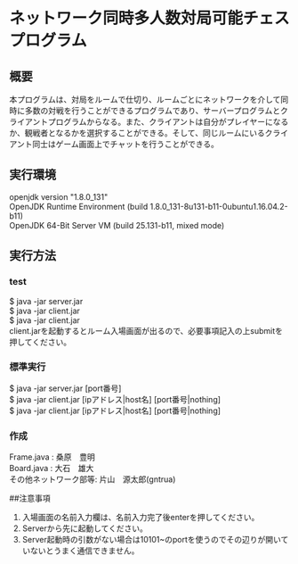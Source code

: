 # ネットワーク同時多人数対局可能チェスプログラム
## 概要
本プログラムは、対局をルームで仕切り、ルームごとにネットワークを介して同時に多数の対戦を行うことができるプログラムであり、サーバープログラムとクライアントプログラムからなる。また、クライアントは自分がプレイヤーになるか、観戦者となるかを選択することができる。そして、同じルームにいるクライアント同士はゲーム画面上でチャットを行うことができる。  
  
## 実行環境
openjdk version "1.8.0_131"  
OpenJDK Runtime Environment (build 1.8.0_131-8u131-b11-0ubuntu1.16.04.2-b11)  
OpenJDK 64-Bit Server VM (build 25.131-b11, mixed mode)  

## 実行方法
### test
$ java -jar server.jar  
$ java -jar client.jar  
$ java -jar client.jar  
client.jarを起動するとルーム入場画面が出るので、必要事項記入の上submitを押してください。  
### 標準実行
$ java -jar server.jar [port番号]  
$ java -jar client.jar [ipアドレス|host名] [port番号|nothing]  
$ java -jar client.jar [ipアドレス|host名] [port番号|nothing]  

### 作成
Frame.java : 桑原　豊明  
Board.java : 大石　雄大  
その他ネットワーク部等: 片山　源太郎(gntrua)  


##注意事項
1. 入場画面の名前入力欄は、名前入力完了後enterを押してください。
2. Serverから先に起動してください。
3. Server起動時の引数がない場合は10101~のportを使うのでその辺りが開いていないとうまく通信できません。

